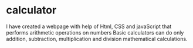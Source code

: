 # calculator
I have created a webpage with help of Html, CSS and javaScript that performs arithmetic operations on numbers Basic calculators can do only addition, subtraction, multiplication and division mathematical calculations.
